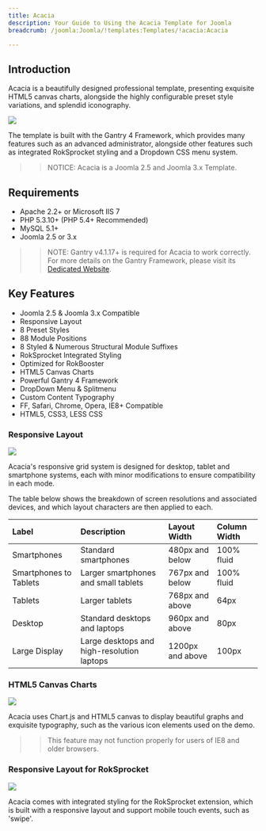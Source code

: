 ```yaml
---
title: Acacia
description: Your Guide to Using the Acacia Template for Joomla
breadcrumb: /joomla:Joomla/!templates:Templates/!acacia:Acacia

---
```


Introduction
-----

Acacia is a beautifully designed professional template, presenting exquisite HTML5 canvas charts, alongside the highly configurable preset style variations, and splendid iconography.

![][acacia]

The template is built with the Gantry 4 Framework, which provides many features such as an advanced administrator, alongside other features such as integrated RokSprocket styling and a Dropdown CSS menu system.

>> NOTICE: Acacia is a Joomla 2.5 and Joomla 3.x Template.

Requirements
-----

* Apache 2.2+ or Microsoft IIS 7
* PHP 5.3.10+ (PHP 5.4+ Recommended)
* MySQL 5.1+
* Joomla 2.5 or 3.x

>> NOTE: Gantry v4.1.17+ is required for Acacia to work correctly. For more details on the Gantry Framework, please visit its [Dedicated Website][gantry].

Key Features
-----

* Joomla 2.5 & Joomla 3.x Compatible
* Responsive Layout
* 8 Preset Styles
* 88 Module Positions
* 8 Styled & Numerous Structural Module Suffixes
* RokSprocket Integrated Styling
* Optimized for RokBooster
* HTML5 Canvas Charts
* Powerful Gantry 4 Framework
* DropDown Menu & Splitmenu
* Custom Content Typography
* FF, Safari, Chrome, Opera, IE8+ Compatible
* HTML5, CSS3, LESS CSS

### Responsive Layout

![][responsive]

Acacia's responsive grid system is designed for desktop, tablet and smartphone systems, each with minor modifications to ensure compatibility in each mode.

The table below shows the breakdown of screen resolutions and associated devices, and which layout characters are then applied to each.

| Label                  | Description                                | Layout Width     | Column Width |  
| :--------------------- | :----------------------------------------- | :--------------- | :----------- |  
| Smartphones            | Standard smartphones                       | 480px and below  | 100% fluid   |  
| Smartphones to Tablets | Larger smartphones and small tablets       | 767px and below  | 100% fluid   |  
| Tablets                | Larger tablets                             | 768px and above  | 64px         |  
| Desktop                | Standard desktops and laptops              | 960px and above  | 80px         |  
| Large Display          | Large desktops and high-resolution laptops | 1200px and above | 100px        | 

### HTML5 Canvas Charts

![][chart]

Acacia uses Chart.js and HTML5 canvas to display beautiful graphs and exquisite typography, such as the various icon elements used on the demo.

>> This feature may not function properly for users of IE8 and older browsers.

### Responsive Layout for RokSprocket

![][roksprocket]

Acacia comes with integrated styling for the RokSprocket extension, which is built with a responsive layout and support mobile touch events, such as 'swipe'.

[gantry]: http://www.gantry-framework.org/
[acacia]: assets/acacia2.jpeg
[responsive]: assets/responsive.jpg
[roksprocket]: assets/roksprocket.jpg
[filezilla]: https://filezilla-project.org
[launcher]: ../../start/rocketlauncher.md
[chart]: chart_1.jpeg